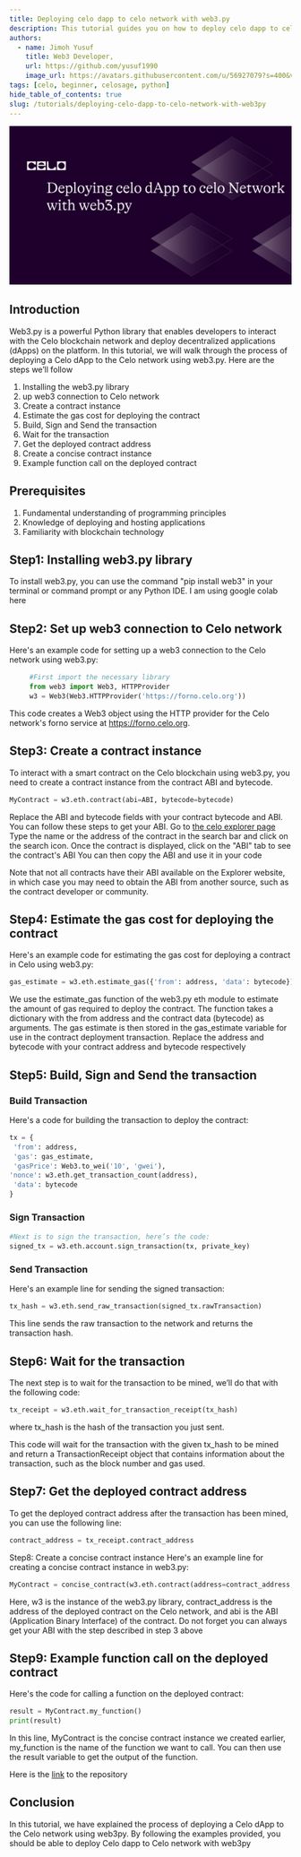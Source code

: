```yaml
---
title: Deploying celo dapp to celo network with web3.py
description: This tutorial guides you on how to deploy celo dapp to celo network web3.py
authors:
  - name: Jimoh Yusuf
    title: Web3 Developer,
    url: https://github.com/yusuf1990
    image_url: https://avatars.githubusercontent.com/u/56927079?s=400&v=4
tags: [celo, beginner, celosage, python]
hide_table_of_contents: true
slug: /tutorials/deploying-celo-dapp-to-celo-network-with-web3py
---
```


![header](img.png)

##  Introduction
Web3.py is a powerful Python library that enables developers to interact with the Celo blockchain network and deploy decentralized applications (dApps) on the platform. In this tutorial, we will walk through the process of deploying a Celo dApp to the Celo network using web3.py. Here are the steps we’ll follow

1. Installing the web3.py library
2. up web3 connection to Celo network
3. Create a contract instance
4. Estimate the gas cost for deploying the contract
5. Build, Sign and Send the transaction
6. Wait for the transaction
7. Get the deployed contract address
8. Create a concise contract instance
9. Example function call on the deployed contract


##  Prerequisites
1. Fundamental understanding of programming principles
2. Knowledge of deploying and hosting applications
3. Familiarity with blockchain technology

## Step1: Installing web3.py library
To install web3.py, you can use the command "pip install web3" in your terminal or command prompt or any Python IDE. I am using google colab here

##  Step2: Set up web3 connection to Celo network

Here's an example code for setting up a web3 connection to the Celo network using web3.py:

```py
	 #First import the necessary library
	 from web3 import Web3, HTTPProvider   
     w3 = Web3(Web3.HTTPProvider('https://forno.celo.org'))
```

This code creates a Web3 object using the HTTP provider for the Celo network's forno service at https://forno.celo.org.

##  Step3: Create a contract instance
To interact with a smart contract on the Celo blockchain using web3.py, you need to create a contract instance from the contract ABI and bytecode.

```py
MyContract = w3.eth.contract(abi=ABI, bytecode=bytecode)
```

Replace the ABI and bytecode fields with your contract bytecode and ABI. You can follow these steps to get your ABI.
Go to [the celo explorer page](https://explorer.celo.org)
Type the name or the address of the contract in the search bar and click on the search icon.
Once the contract is displayed, click on the "ABI" tab to see the contract's ABI
You can then copy the ABI and use it in your code

Note that not all contracts have their ABI available on the Explorer website, in which case you may need to obtain the ABI from another source, such as the contract developer or community.

## Step4: Estimate the gas cost for deploying the contract
Here's an example code for estimating the gas cost for deploying a contract in Celo using web3.py:

``` py
gas_estimate = w3.eth.estimate_gas({'from': address, 'data': bytecode})
```

We use the estimate_gas function of the web3.py eth module to estimate the amount of gas required to deploy the contract. The function takes a dictionary with the from address and the contract data (bytecode) as arguments. The gas estimate is then stored in the gas_estimate variable for use in the contract deployment transaction.
Replace the address and bytecode with your contract address and bytecode respectively

##  Step5: Build, Sign and Send the transaction
### Build Transaction
Here's a code for building the transaction to deploy the contract:

```py
tx = {
 'from': address,
 'gas': gas_estimate,
 'gasPrice': Web3.to_wei('10', 'gwei'), 
'nonce': w3.eth.get_transaction_count(address),
 'data': bytecode 
}
```

###  Sign Transaction

```py
#Next is to sign the transaction, here’s the code:
signed_tx = w3.eth.account.sign_transaction(tx, private_key)
```

### Send Transaction
Here's an example line for sending the signed transaction:
```py
tx_hash = w3.eth.send_raw_transaction(signed_tx.rawTransaction)
```
This line sends the raw transaction to the network and returns the transaction hash.

## Step6: Wait for the transaction
The next step is to wait for the transaction to be mined, we’ll do that with the following code:

```py
tx_receipt = w3.eth.wait_for_transaction_receipt(tx_hash)
```

where tx_hash is the hash of the transaction you just sent.

This code will wait for the transaction with the given tx_hash to be mined and return a TransactionReceipt object that contains information about the transaction, such as the block number and gas used.

## Step7: Get the deployed contract address
To get the deployed contract address after the transaction has been mined, you can use the following line:

```py
contract_address = tx_receipt.contract_address
```

Step8: Create a concise contract instance
Here's an example line for creating a concise contract instance in web3.py:

```py
MyContract = concise_contract(w3.eth.contract(address=contract_address, abi=abi))
```

Here, w3 is the instance of the web3.py library, contract_address is the address of the deployed contract on the Celo network, and abi is the ABI (Application Binary Interface) of the contract. Do not forget you can always get your ABI with the step described in step 3 above

## Step9: Example function call on the deployed contract
Here's the code for calling a function on the deployed contract:

```py
result = MyContract.my_function() 
print(result)
```

In this line, MyContract is the concise contract instance we created earlier, my_function is the name of the function we want to call. You can then use the result variable to get the output of the function.

Here is the [link](https://github.com/yusuf1990/DeployCelo) to the repository

## Conclusion
 In this tutorial, we have explained the process of deploying a Celo dApp to the Celo network using web3py. By following the examples provided, you should be able to deploy Celo dapp to Celo network with web3py












